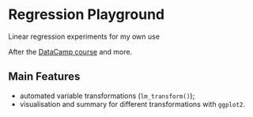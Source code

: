 # Regression Playground
Linear regression experiments for my own use

After the [DataCamp course](https://learn.datacamp.com/courses/introduction-to-regression-in-r) and more.

## Main Features
 * automated variable transformations (`lm_transform()`);
 * visualisation and summary for different transformations with `ggplot2`. 
